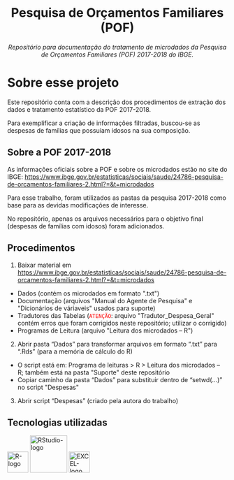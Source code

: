 <h1 align="center">Pesquisa de Orçamentos Familiares (POF)</h1>
<p align="center"><i>Repositório para documentação do tratamento de microdados da Pesquisa de Orçamentos Familiares (POF) 2017-2018 do IBGE.</i></p>

# Sobre esse projeto
Este repositório conta com a descrição dos procedimentos de extração dos dados e tratamento estatístico da POF 2017-2018.

Para exemplificar a criação de informações filtradas, buscou-se as despesas de famílias que possuíam idosos na sua composição.

## Sobre a POF 2017-2018
As informações oficiais sobre a POF e sobre os microdados estão no site do IBGE: https://www.ibge.gov.br/estatisticas/sociais/saude/24786-pesquisa-de-orcamentos-familiares-2.html?=&t=microdados

Para esse trabalho, foram utilizados as pastas da pesquisa 2017-2018 como base para as devidas modificações de interesse.

No repositório, apenas os arquivos necessários para o objetivo final (despesas de famílias com idosos) foram adicionados.

## Procedimentos
1. Baixar material em https://www.ibge.gov.br/estatisticas/sociais/saude/24786-pesquisa-de-orcamentos-familiares-2.html?=&t=microdados
-	Dados (contém os microdados em formato ".txt")
-	Documentação (arquivos "Manual do Agente de Pesquisa" e "Dicionários de váriaveis" usados para suporte)
-	Tradutores das Tabelas (<code style="color : red">ATENÇÃO</code>: arquivo "Tradutor_Despesa_Geral" contém erros que foram corrigidos neste repositório; utilizar o corrigido)
-	Programas de Leitura (arquivo "Leitura dos microdados – R")
  
2. Abrir pasta “Dados” para transformar arquivos em formato “.txt” para “.Rds” (para a memória de cálculo do R) 
-	O script está em: Programa de leituras > R > Leitura dos microdados – R; também está na pasta "Suporte" deste repositório
-	Copiar caminho da pasta “Dados” para substituir dentro de “setwd(...)” no script "Despesas"

3. Abrir script “Despesas” (criado pela autora do trabalho)

## Tecnologias utilizadas
<p display="inline-block">
  <img width="48" src="https://www.r-project.org/logo/Rlogo.png" alt="R-logo"/>
  <img width="85" src="https://www.rstudio.com/wp-content/uploads/2018/10/RStudio-Logo-Flat.png" alt="RStudio-logo"/>
  <img width="48" scr="https://1000logos.net/wp-content/uploads/2020/08/Microsoft-Excel-Logo.jpg" alt="EXCEL-logo"/>
</p>
